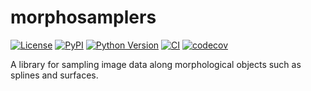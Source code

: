 # morphosamplers

[![License](https://img.shields.io/pypi/l/morphosamplers.svg?color=green)](https://github.com/kevinyamauchi/morphosamplers/raw/main/LICENSE)
[![PyPI](https://img.shields.io/pypi/v/morphosamplers.svg?color=green)](https://pypi.org/project/morphosamplers)
[![Python Version](https://img.shields.io/pypi/pyversions/morphosamplers.svg?color=green)](https://python.org)
[![CI](https://github.com/morphosamplers/morphosamplers/actions/workflows/ci.yml/badge.svg)](https://github.com/kevinyamauchi/morphosamplers/actions/workflows/ci.yml)
[![codecov](https://codecov.io/gh/morphosamplers/morphosamplers/branch/main/graph/badge.svg)](https://codecov.io/gh/kevinyamauchi/morphosamplers)

A library for sampling image data along morphological objects such as splines and surfaces.
